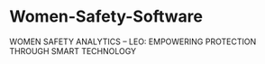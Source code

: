 # Women-Safety-Software
WOMEN SAFETY ANALYTICS – LEO: EMPOWERING PROTECTION THROUGH SMART TECHNOLOGY
